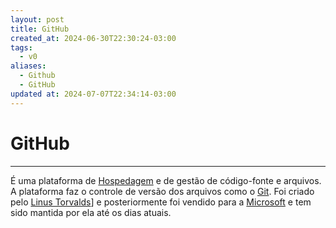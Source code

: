 ```yaml
---
layout: post
title: GitHub
created_at: 2024-06-30T22:30:24-03:00
tags:
  - v0
aliases:
  - Github
  - GitHub
updated at: 2024-07-07T22:34:14-03:00
---
```

# GitHub
---
É uma plataforma de [Hospedagem](Hospedagem) e de gestão de código-fonte e arquivos. A plataforma faz o controle de versão dos arquivos como o [Git](_draft/2024/06/2024-06-30-Git.md). Foi criado pelo [Linus Torvalds](_insight/2024/07/2024-07-08-Linus_Torvalds.md)] e posteriormente foi vendido para a [Microsoft](_insight/2024/07/2024-07-07-Microsoft.md) e tem sido mantida por ela até os dias atuais.
